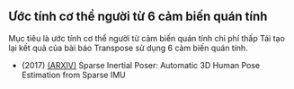 ## Ước tính cơ thể người từ 6 cảm biến quán tính

Mục tiêu là ước tính cơ thể người từ cảm biến quán tính chi phí thấp
Tái tạo lại kết quả của bài báo Transpose sử dụng 6 cảm biến quán tính. 

- (2017) [(ARXIV)](https://arxiv.org/abs/1703.08014) Sparse Inertial Poser: Automatic 3D Human Pose Estimation from Sparse IMU

